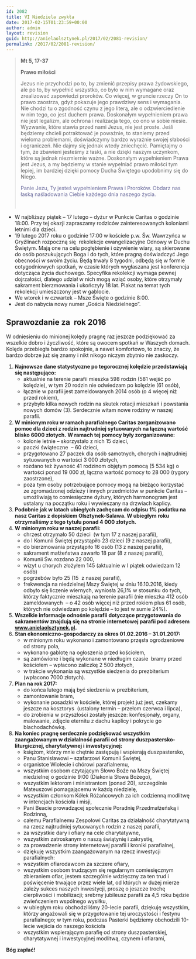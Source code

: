 ```yaml
---
id: 2082
title: VI Niedziela zwykła
date: 2017-02-15T01:23:59+00:00
author: admin
layout: revision
guid: http://anielaolsztynek.pl/2017/02/2081-revision/
permalink: /2017/02/2081-revision/
---
```

> **Mt 5, 17-37**
> 
> **Prawo miłości**
> 
> Jezus nie przychodzi po to, by zmienić przepisy prawa żydowskiego, ale po to, by wypełnić wszystko, co było w nim wymagane oraz zrealizować zapowiedzi proroków. Co więcej, w gruncie rzeczy On to prawo zaostrza, gdyż pokazuje jego prawdziwy sens i wymagania. Nie chodzi tu o zgodność czynu z jego literą, ale o odzwierciedlenie w nim tego, co jest duchem prawa. Doskonałym wypełnieniem prawa nie jest legalizm, ale ochrona i realizacja tego, co ono w sobie niesie. Wyzwanie, które stawia przed nami Jezus, nie jest proste. Jeśli będziemy chcieli potraktować je poważnie, to staniemy przed wieloma problemami, doświadczymy bardzo wyraźnie swojej słabości i ograniczeń. Nie dajmy się jednak wtedy zniechęcić. Pamiętajmy o tym, że zbawieni jesteśmy z łaski, a nie dzięki naszym uczynkom, które są jednak niezmiernie ważne. Doskonałym wypełnieniem Prawa jest Jezus, a my będziemy w stanie wypełniać prawo miłości tym lepiej, im bardziej dzięki pomocy Ducha Świętego upodobnimy się do Niego.
> 
> <span style="color: #666699;">Panie Jezu, Ty jesteś wypełnieniem Prawa i Proroków. Obdarz nas łaską naśladowania Ciebie każdego dnia naszego życia. </span>
> 
> <span style="color: #666699;"><br /> </span>

  * W najbliższy piątek &#8211; 17 lutego &#8211; dyżur w Punkcie Caritas o godzinie 18:00. Przy tej okazji zapraszamy rodziców zainteresowanych koloniami letnimi dla dzieci.
  * 19 lutego 2017 roku o godzinie 17:00 w kościele p.w. Św. Wawrzyńca w Gryźlinach rozpoczną się  rekolekcje ewangelizacyjne Odnowy w Duchu Świętym. Mają one na celu pogłębienie i ożywienie wiary, są skierowane do osób poszukujących Boga i do tych, które pragną doświadczyć Jego obecności w swoim życiu. Będą trwały 8 tygodni, odbędą się w formie cotygodniowych spotkań, w czasie których wygłaszana jest konferencja dotycząca życia duchowego. Specyfika rekolekcji wymaga pewnej dojrzałości, dlatego udział w nich mogą wziąć osoby, które otrzymały sakrament bierzmowania i ukończyły 18 lat. Plakat na temat tych rekolekcji umieszczony jest w gablocie.
  * We wtorek i w czwartek – Msze Święte o godzinie 8:00.
  * Jest do nabycia nowy numer „Gościa Niedzielnego”.

## **Sprawozdanie za  rok 2016**

W odniesieniu do minionej kolędy pragnę raz jeszcze podziękować za wszelkie dobro i życzliwość, które są owocem spotkań w Waszych domach. Kolęda przebiegła bardzo spokojnie, a nawet komfortowo, to znaczy, że bardzo dobrze już się znamy i nikt nikogo niczym zbytnio nie zaskoczy.

  1. **Najnowsze dane statystyczne po tegorocznej kolędzie przedstawiają się następująco:** 
      * aktualnie na terenie parafii mieszka 598 rodzin (581 wejść po kolędzie), w tym 20 rodzin nie odwiedzam po kolędzie (61 osób),
      * łącznie w parafii jest zameldowanych 2014 osób (o 4 więcej niż przed rokiem),
      * przybyło kilka nowych rodzin na skutek rotacji mieszkań i powstania nowych domów (3). Serdecznie witam nowe rodziny w naszej parafii.
  2. **W minionym roku w ramach parafialnego Caritas zorganizowano pomoc dla dzieci z rodzin najtrudniej sytuowanych na łączną wartość blisko 6000 złotych.** **W ramach tej pomocy były zorganizowane:** 
      * kolonie letnie – skorzystało z nich 15 dzieci,
      * paczki świąteczne  &#8211; 60 dzieci,
      * przygotowano 27 paczek dla osób samotnych, chorych i najtrudniej sytuowanych o wartości 3 000 złotych,
      * rozdano też żywność 41 rodzinom objętym pomocą (5 534 kg) o wartości ponad 19 000 zł, łączna wartość pomocy to 28 000 (rygory zaostrzone),
      * poza tym osoby potrzebujące pomocy mogą na bieżąco korzystać ze zgromadzonej odzieży i innych przedmiotów w punkcie Caritas – umożliwiają to comiesięczne dyżury, których harmonogram jest ustalany na początku roku i wywieszany na drzwiach kaplicy.
  3. **Podobnie jak w latach ubiegłych zachęcam do odpisu 1% podatku na nasz Caritas z dopiskiem Olsztynek-Salawa. W ubiegłym roku otrzymaliśmy z tego tytułu ponad 4 000 złotych.**
  4. **W minionym roku w naszej parafii:** 
      * chrzest otrzymało 50 dzieci  (w tym 17 z naszej parafii),
      * do I Komunii Świętej przystąpiło 23 dzieci (9 z naszej parafii),
      * do bierzmowania przystąpiło 16 osób (13 z naszej parafii),
      * sakrament małżeństwa zawarło 18 par (8 z naszej parafii),
      * Komunii Św. rozdano 22 000,
      * wizyt u chorych złożyłem 145 (aktualnie w I piątek odwiedzam 12 osób)
      * pogrzebów było 25 (15  z naszej parafii),
      * frekwencja na niedzielnej Mszy Świętej w dniu 16.10.2016, kiedy odbyło się liczenie wiernych, wyniosła 26,1% w stosunku do tych, którzy faktycznie mieszkają na terenie parafii (nie mieszka 412 osób zameldowanych  &#8211; o 42 osób więcej niż przed rokiem plus 61 osób, których nie odwiedzam po kolędzie &#8211; to jest w sumie 24%).
  5. **Wszelkie informacje odnośnie parafii dotyczące przygotowania do sakramentów znajdują się na stronie internetowej parafii pod adresem www.anielaolsztynek.pl.**
  6. **Stan ekonomiczno-gospodarczy za okres 01.02.2016 – 31.01.2017:** 
      * w minionym roku wykonano i zamontowano przęsła ogrodzeniowe od strony pola,
      * wykonano gablotę na ogłoszenia przed kościołem,
      * są zamówione i będą wykonane w niedługim czasie  bramy przed kościołem &#8211; wpłacono zaliczkę 2 500 złotych,
      * w trakcie wykonania są wszystkie siedzenia do prezbiterium (wpłacono 7000 złotych).
  7. **Plan na rok 2017:** 
      * do końca lutego mają być siedzenia w prezbiterium,
      * zamontowanie bram,
      * wykonanie posadzki w kościele, której projekt już jest, czekamy jeszcze na kosztorys  (ustalony termin &#8211; przełom czerwca i lipca),
      * do zrobienia w przyszłości zostały jeszcze: konfesjonały, organy, malowanie, zdjęcie eternitu z dachu kaplicy i pokrycie go blachodachówką.
  8. **Na koniec pragnę serdecznie podziękować wszystkim zaangażowanym w działalność parafii od strony duszpastersko-liturgicznej, charytatywnej i inwestycyjnej:** 
      * księżom, którzy mnie chętnie zastępują i wspierają duszpastersko,
      * Panu Stanisławowi – szafarzowi Komunii Świętej,
      * organistce Wiolecie i chórowi parafialnemu,
      * wszystkim osobom czytającym Słowo Boże na Mszy Świętej niedzielnej o godzinie 9:00 (Diakonia Słowa Bożego),
      * wszystkim lektorom i ministrantom (ponad 20), szczególnie Mateuszowi pomagającemu w każdą niedzielę,
      * wszystkim członkom Kółek Różańcowych za ich codzienną modlitwę w intencjach kościoła i misji,
      * Pani Beacie prowadzącej społecznie Poradnię Przedmałżeńską i Rodzinną,
      * całemu Parafialnemu Zespołowi Caritas za działalność charytatywną na rzecz najtrudniej sytuowanych rodzin z naszej parafii,
      * za wszystkie dary i ofiary na cele charytatywne,
      * wszystkim zatroskanym o naszą świątynię i zakrystię,
      * za prowadzenie strony internetowej parafii i kroniki parafialnej,
      * dziękuję wszystkim zaangażowanym na rzecz inwestycji parafialnych:
      * wszystkim ofiarodawcom za szczere ofiary,
      * wszystkim osobom trudzącym się regularnym comiesięcznym zbieraniem ofiar, jestem szczególnie wdzięczny za ten trud i poświęcenie trwające przez wiele lat, od których w dużej mierze zależy sukces naszych inwestycji, proszę o jeszcze trochę cierpliwości i mobilizacji; srebrny jubileusz parafii za 4,5 roku będzie zwieńczeniem wspólnego wysiłku,
      * w ubiegłym roku obchodziliśmy 20-lecie parafii, dziękuję wszystkim, którzy angażowali się w przygotowanie tej uroczystości i festynu parafialnego; w tym roku, podczas Pasterki będziemy obchodzili 10-lecie wejścia do naszego kościoła
      * wszystkim wspierającym parafię od strony duszpasterskiej, charytatywnej i inwestycyjnej modlitwą, czynem i ofiarami,

**Bóg zapłać!**